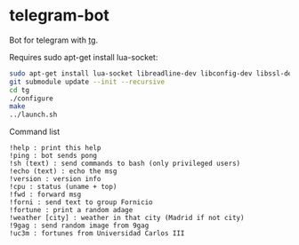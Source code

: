 telegram-bot
============

Bot for telegram with [tg](https://github.com/vysheng/tg).


Requires sudo apt-get install lua-socket:

```bash
sudo apt-get install lua-socket libreadline-dev libconfig-dev libssl-dev lua5.2 liblua5.2-dev
git submodule update --init --recursive
cd tg
./configure
make
../launch.sh
```

Command list
```
!help : print this help
!ping : bot sends pong
!sh (text) : send commands to bash (only privileged users)
!echo (text) : echo the msg
!version : version info
!cpu : status (uname + top)
!fwd : forward msg
!forni : send text to group Fornicio
!fortune : print a random adage
!weather [city] : weather in that city (Madrid if not city)
!9gag : send random image from 9gag
!uc3m : fortunes from Universidad Carlos III
```

